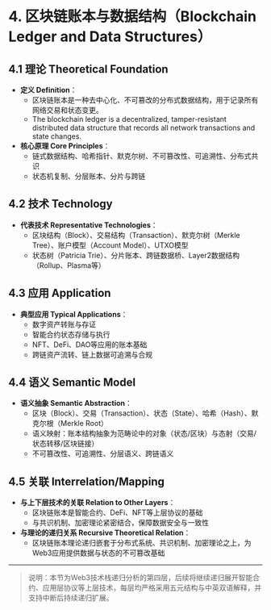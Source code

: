 # 4. 区块链账本与数据结构（Blockchain Ledger and Data Structures）

## 4.1 理论 Theoretical Foundation

- **定义 Definition**：
  - 区块链账本是一种去中心化、不可篡改的分布式数据结构，用于记录所有网络交易和状态变更。
  - The blockchain ledger is a decentralized, tamper-resistant distributed data structure that records all network transactions and state changes.
- **核心原理 Core Principles**：
  - 链式数据结构、哈希指针、默克尔树、不可篡改性、可追溯性、分布式共识
  - 状态机复制、分层账本、分片与跨链

## 4.2 技术 Technology

- **代表技术 Representative Technologies**：
  - 区块结构（Block）、交易结构（Transaction）、默克尔树（Merkle Tree）、账户模型（Account Model）、UTXO模型
  - 状态树（Patricia Trie）、分片账本、跨链数据桥、Layer2数据结构（Rollup、Plasma等）

## 4.3 应用 Application

- **典型应用 Typical Applications**：
  - 数字资产转账与存证
  - 智能合约状态存储与执行
  - NFT、DeFi、DAO等应用的账本基础
  - 跨链资产流转、链上数据可追溯与合规

## 4.4 语义 Semantic Model

- **语义抽象 Semantic Abstraction**：
  - 区块（Block）、交易（Transaction）、状态（State）、哈希（Hash）、默克尔根（Merkle Root）
  - 语义映射：账本结构抽象为范畴论中的对象（状态/区块）与态射（交易/状态转移/区块链接）
  - 不可篡改性、可追溯性、分层语义、跨链语义

## 4.5 关联 Interrelation/Mapping

- **与上下层技术的关联 Relation to Other Layers**：
  - 区块链账本是智能合约、DeFi、NFT等上层协议的基础
  - 与共识机制、加密理论紧密结合，保障数据安全与一致性
- **与理论的递归关系 Recursive Theoretical Relation**：
  - 区块链账本理论递归嵌套于分布式系统、共识机制、加密理论之上，为Web3应用提供数据与状态的不可篡改基础

---

> 说明：本节为Web3技术栈递归分析的第四层，后续将继续递归展开智能合约、应用层协议等上层技术，每层均严格采用五元结构与中英双语解释，并支持中断后持续递归扩展。
